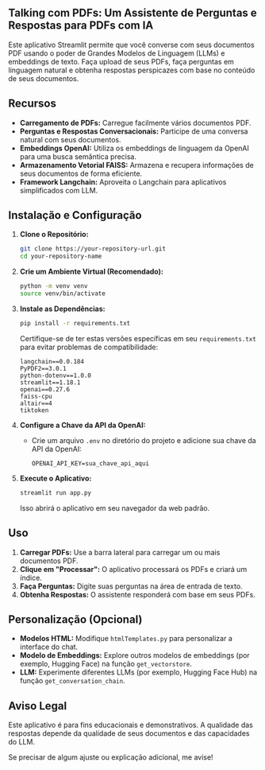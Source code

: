 ## Talking com PDFs: Um Assistente de Perguntas e Respostas para PDFs com IA

Este aplicativo Streamlit permite que você converse com seus documentos PDF usando o poder de Grandes Modelos de Linguagem (LLMs) e embeddings de texto. Faça upload de seus PDFs, faça perguntas em linguagem natural e obtenha respostas perspicazes com base no conteúdo de seus documentos.

## Recursos

* **Carregamento de PDFs:** Carregue facilmente vários documentos PDF.
* **Perguntas e Respostas Conversacionais:** Participe de uma conversa natural com seus documentos.
* **Embeddings OpenAI:** Utiliza os embeddings de linguagem da OpenAI para uma busca semântica precisa.
* **Armazenamento Vetorial FAISS:** Armazena e recupera informações de seus documentos de forma eficiente.
* **Framework Langchain:** Aproveita o Langchain para aplicativos simplificados com LLM.

## Instalação e Configuração

1. **Clone o Repositório:**
   ```bash
   git clone https://your-repository-url.git
   cd your-repository-name
   ```

2. **Crie um Ambiente Virtual (Recomendado):**
   ```bash
   python -m venv venv
   source venv/bin/activate   
   ```

3. **Instale as Dependências:**
   ```bash
   pip install -r requirements.txt
   ```
   Certifique-se de ter estas versões específicas em seu `requirements.txt` para evitar problemas de compatibilidade:
   ```
   langchain==0.0.184
   PyPDF2==3.0.1
   python-dotenv==1.0.0
   streamlit==1.18.1
   openai==0.27.6
   faiss-cpu
   altair==4
   tiktoken
   ```
   
4. **Configure a Chave da API da OpenAI:**

   * Crie um arquivo `.env` no diretório do projeto e adicione sua chave da API da OpenAI:
     ```
     OPENAI_API_KEY=sua_chave_api_aqui
     ```

5. **Execute o Aplicativo:**
   ```bash
   streamlit run app.py
   ```
   Isso abrirá o aplicativo em seu navegador da web padrão.

## Uso

1. **Carregar PDFs:** Use a barra lateral para carregar um ou mais documentos PDF.
2. **Clique em "Processar":** O aplicativo processará os PDFs e criará um índice.
3. **Faça Perguntas:** Digite suas perguntas na área de entrada de texto.
4. **Obtenha Respostas:** O assistente responderá com base em seus PDFs.

## Personalização (Opcional)

* **Modelos HTML:** Modifique `htmlTemplates.py` para personalizar a interface do chat.
* **Modelo de Embeddings:** Explore outros modelos de embeddings (por exemplo, Hugging Face) na função `get_vectorstore`.
* **LLM:** Experimente diferentes LLMs (por exemplo, Hugging Face Hub) na função `get_conversation_chain`.

## Aviso Legal

Este aplicativo é para fins educacionais e demonstrativos. A qualidade das respostas depende da qualidade de seus documentos e das capacidades do LLM. 

Se precisar de algum ajuste ou explicação adicional, me avise!
